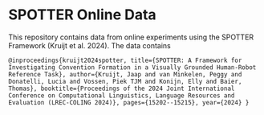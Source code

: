 # SPOTTER Online Data
This repository contains data from online experiments using the SPOTTER Framework (Kruijt et al. 2024). The data contains 

`@inproceedings{kruijt2024spotter,
  title={SPOTTER: A Framework for Investigating Convention Formation in a Visually Grounded Human-Robot Reference Task},
  author={Kruijt, Jaap and van Minkelen, Peggy and Donatelli, Lucia and Vossen, Piek TJM and Konijn, Elly and Baier, Thomas},
  booktitle={Proceedings of the 2024 Joint International Conference on Computational Linguistics, Language Resources and Evaluation (LREC-COLING 2024)},
  pages={15202--15215},
  year={2024}
}`

